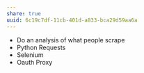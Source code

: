 ```yaml
---
share: true
uuid: 6c19c7df-11cb-401d-a833-bca29d59aa6a
---
```

* Do an analysis of what people scrape
* Python Requests
* Selenium
* Oauth Proxy